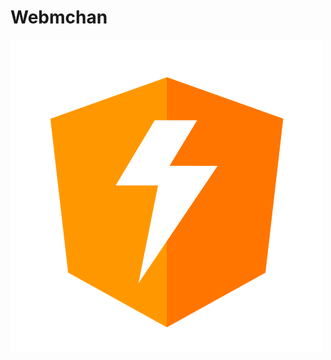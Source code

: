 # Webmchan

![webmchang_logo](https://raw.githubusercontent.com/astra1/webmchan/testing/src/assets/icons/webmchan.svg?sanitize=true)
